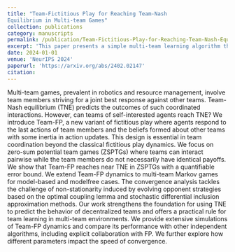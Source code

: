 ```yaml
---
title: "Team-Fictitious Play for Reaching Team-Nash
Equilibrium in Multi-team Games"
collection: publications
category: manuscripts
permalink: /publication/Team-Fictitious-Play-for-Reaching-Team-Nash-Equilibrium
excerpt: 'This paper presents a simple multi-team learning algorithm that predicts the emerging team behavior without explicit communication of self-interested agents in multi-team zero-sum networked games.'
date: 2024-01-01
venue: 'NeurIPS 2024'
paperurl: 'https://arxiv.org/abs/2402.02147'
citation: 
---
```


Multi-team games, prevalent in robotics and resource management, involve team
members striving for a joint best response against other teams. Team-Nash equilibrium
(TNE) predicts the outcomes of such coordinated interactions. However, can
teams of self-interested agents reach TNE? We introduce Team-FP, a new variant
of fictitious play where agents respond to the last actions of team members and the
beliefs formed about other teams with some inertia in action updates. This design is
essential in team coordination beyond the classical fictitious play dynamics. We focus
on zero-sum potential team games (ZSPTGs) where teams can interact pairwise
while the team members do not necessarily have identical payoffs. We show that
Team-FP reaches near TNE in ZSPTGs with a quantifiable error bound. We extend
Team-FP dynamics to multi-team Markov games for model-based and modelfree
cases. The convergence analysis tackles the challenge of non-stationarity
induced by evolving opponent strategies based on the optimal coupling lemma and
stochastic differential inclusion approximation methods. Our work strengthens
the foundation for using TNE to predict the behavior of decentralized teams and
offers a practical rule for team learning in multi-team environments. We provide
extensive simulations of Team-FP dynamics and compare its performance with
other independent algorithms, including explicit collaboration with FP. We further
explore how different parameters impact the speed of convergence.
